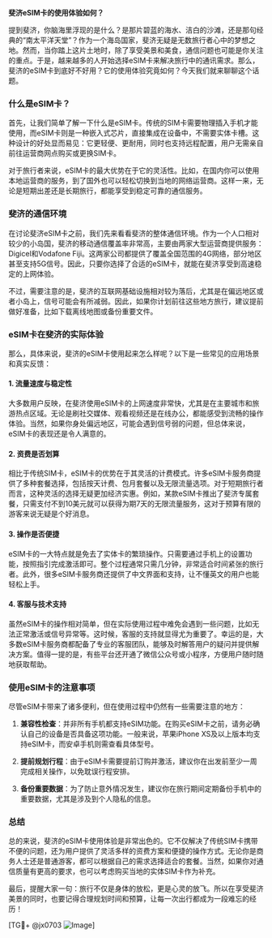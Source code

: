 **斐济eSIM卡的使用体验如何？**

提到斐济，你脑海里浮现的是什么？是那片碧蓝的海水、洁白的沙滩，还是那句经典的“南太平洋天堂”？作为一个海岛国家，斐济无疑是无数旅行者心中的梦想之地。然而，当你踏上这片土地时，除了享受美景和美食，通信问题也可能是你关注的重点。于是，越来越多的人开始选择eSIM卡来解决旅行中的通讯需求。那么，斐济的eSIM卡到底好不好用？它的使用体验究竟如何？今天我们就来聊聊这个话题。

### 什么是eSIM卡？

首先，让我们简单了解一下什么是eSIM卡。传统的SIM卡需要物理插入手机才能使用，而eSIM卡则是一种嵌入式芯片，直接集成在设备中，不需要实体卡槽。这种设计的好处显而易见：它更轻便、更耐用，同时也支持远程配置，用户无需亲自前往运营商网点购买或更换SIM卡。

对于旅行者来说，eSIM卡的最大优势在于它的灵活性。比如，在国内你可以使用本地运营商的服务，到了国外也可以轻松切换到当地的网络运营商。这样一来，无论是短期出差还是长期旅行，都能享受到稳定可靠的通信服务。

### 斐济的通信环境

在讨论斐济eSIM卡之前，我们先来看看斐济的整体通信环境。作为一个人口相对较少的小岛国，斐济的移动通信覆盖率非常高，主要由两家大型运营商提供服务：Digicel和Vodafone Fiji。这两家公司都提供了覆盖全国范围的4G网络，部分地区甚至支持5G信号。因此，只要你选择了合适的eSIM卡，就能在斐济享受到高速稳定的上网体验。

不过，需要注意的是，斐济的互联网基础设施相对较为落后，尤其是在偏远地区或者小岛上，信号可能会有所减弱。因此，如果你计划前往这些地方旅行，建议提前做好准备，比如下载离线地图或备份重要文件。

### eSIM卡在斐济的实际体验

那么，具体来说，斐济的eSIM卡使用起来怎么样呢？以下是一些常见的应用场景和真实反馈：

#### 1. **流量速度与稳定性**
大多数用户反映，在斐济使用eSIM卡的上网速度非常快，尤其是在主要城市和旅游热点区域。无论是刷社交媒体、观看视频还是在线办公，都能感受到流畅的操作体验。当然，如果你身处偏远地区，可能会遇到信号弱的问题，但总体来说，eSIM卡的表现还是令人满意的。

#### 2. **资费是否划算**
相比于传统SIM卡，eSIM卡的优势在于其灵活的计费模式。许多eSIM卡服务商提供了多种套餐选择，包括按天计费、包月套餐以及无限流量选项。对于短期旅行者而言，这种灵活的选择无疑更加经济实惠。例如，某款eSIM卡推出了斐济专属套餐，只需支付不到10美元就可以获得为期7天的无限流量服务，这对于预算有限的游客来说无疑是个好消息。

#### 3. **操作是否便捷**
eSIM卡的一大特点就是免去了实体卡的繁琐操作。只需要通过手机上的设置功能，按照指引完成激活即可。整个过程通常只需几分钟，非常适合时间紧张的旅行者。此外，很多eSIM卡服务商还提供了中文界面和支持，让不懂英文的用户也能轻松上手。

#### 4. **客服与技术支持**
虽然eSIM卡的操作相对简单，但在实际使用过程中难免会遇到一些问题，比如无法正常激活或信号异常等。这时候，客服的支持就显得尤为重要了。幸运的是，大多数eSIM卡服务商都配备了专业的客服团队，能够及时解答用户的疑问并提供解决方案。值得一提的是，有些平台还开通了微信公众号或小程序，方便用户随时随地获取帮助。

### 使用eSIM卡的注意事项

尽管eSIM卡带来了诸多便利，但在使用过程中仍然有一些需要注意的地方：

1. **兼容性检查**：并非所有手机都支持eSIM功能。在购买eSIM卡之前，请务必确认自己的设备是否具备这项功能。一般来说，苹果iPhone XS及以上版本均支持eSIM卡，而安卓手机则需查看具体型号。

2. **提前规划行程**：由于eSIM卡需要提前订购并激活，建议你在出发前至少一周完成相关操作，以免耽误行程安排。

3. **备份重要数据**：为了防止意外情况发生，建议你在旅行期间定期备份手机中的重要数据，尤其是涉及到个人隐私的信息。

### 总结

总的来说，斐济的eSIM卡使用体验是非常出色的。它不仅解决了传统SIM卡携带不便的问题，还为用户提供了灵活多样的资费方案和便捷的操作方式。无论你是商务人士还是普通游客，都可以根据自己的需求选择适合的套餐。当然，如果你对通信质量有更高的要求，也可以考虑购买当地的实体SIM卡作为补充。

最后，提醒大家一句：旅行不仅是身体的放松，更是心灵的放飞。所以在享受斐济美景的同时，也要记得合理规划时间和预算，让每一次出行都成为一段难忘的经历！

[TG💪+ @jx0703 ![Image](https://github.com/user-attachments/assets/dbca1d08-cadb-493c-b0ec-ad6f7a83f270)]